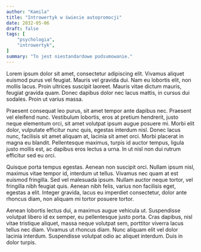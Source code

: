 ```yaml
---
author: "Kamila"
title: "Introwertyk w świecie autopromocji"
date: 2032-05-06
draft: false
tags: [
    "psychologia",
    "introwertyk",
]
summary: "To jest niestandardowe podsumowanie."
---
```


Lorem ipsum dolor sit amet, consectetur adipiscing elit. Vivamus aliquet euismod purus vel feugiat. Mauris vel gravida dui. Nam eu lobortis elit, non mollis lacus. Proin ultrices suscipit laoreet. Mauris vitae dictum mauris, feugiat gravida quam. Donec dapibus dolor nec lacus mattis, in cursus dui sodales. Proin ut varius massa.

Praesent consequat leo purus, sit amet tempor ante dapibus nec. Praesent vel eleifend nunc. Vestibulum lobortis, eros at pretium hendrerit, justo neque elementum orci, sit amet volutpat ipsum augue posuere mi. Morbi elit dolor, vulputate efficitur nunc quis, egestas interdum nisl. Donec lacus nunc, facilisis sit amet aliquam at, lacinia sit amet orci. Morbi placerat in magna eu blandit. Pellentesque maximus, turpis id auctor tempus, ligula justo mollis est, ac dapibus eros lectus a urna. In ut nisl non dui rutrum efficitur sed eu orci.

Quisque porta tempus egestas. Aenean non suscipit orci. Nullam ipsum nisl, maximus vitae tempor id, interdum ut tellus. Vivamus nec quam at est euismod fringilla. Sed vel malesuada ipsum. Nullam auctor neque tortor, vel fringilla nibh feugiat quis. Aenean nibh felis, varius non facilisis eget, egestas a elit. Integer gravida, lacus eu imperdiet consectetur, dolor ante rhoncus diam, non aliquam mi tortor posuere tortor.

Aenean lobortis lectus dui, a maximus augue vehicula ut. Suspendisse volutpat libero id ex semper, eu pellentesque justo porta. Cras dapibus, nisl vitae tristique aliquet, massa neque volutpat sem, porttitor viverra lacus tellus nec diam. Vivamus ut rhoncus diam. Nunc aliquam elit vel dolor lacinia interdum. Suspendisse volutpat odio ac aliquet interdum. Duis in dolor turpis.